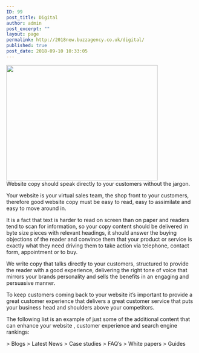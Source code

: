```yaml
---
ID: 99
post_title: Digital
author: admin
post_excerpt: ""
layout: page
permalink: http://2018new.buzzagency.co.uk/digital/
published: true
post_date: 2018-09-10 10:33:05
---
```

<div><img class="attachment-400x400 size-400x400 wp-post-image alignright" src="https://i2.wp.com/goodwrite.ink/wp-content/uploads/2017/01/digital.jpg?fit=400%2C306" sizes="(max-width: 400px) 100vw, 400px" srcset="https://i2.wp.com/goodwrite.ink/wp-content/uploads/2017/01/digital.jpg?w=1340 1340w, https://i2.wp.com/goodwrite.ink/wp-content/uploads/2017/01/digital.jpg?resize=300%2C230 300w, https://i2.wp.com/goodwrite.ink/wp-content/uploads/2017/01/digital.jpg?resize=768%2C588 768w, https://i2.wp.com/goodwrite.ink/wp-content/uploads/2017/01/digital.jpg?resize=1024%2C784 1024w, https://i2.wp.com/goodwrite.ink/wp-content/uploads/2017/01/digital.jpg?w=1280 1280w" alt="" width="400" height="306" data-attachment-id="112" data-permalink="http://goodwrite.ink/services/digital/digital/" data-orig-file="https://i2.wp.com/goodwrite.ink/wp-content/uploads/2017/01/digital.jpg?fit=1340%2C1026" data-orig-size="1340,1026" data-comments-opened="1" data-image-meta="{&quot;aperture&quot;:&quot;0&quot;,&quot;credit&quot;:&quot;&quot;,&quot;camera&quot;:&quot;&quot;,&quot;caption&quot;:&quot;&quot;,&quot;created_timestamp&quot;:&quot;0&quot;,&quot;copyright&quot;:&quot;&quot;,&quot;focal_length&quot;:&quot;0&quot;,&quot;iso&quot;:&quot;0&quot;,&quot;shutter_speed&quot;:&quot;0&quot;,&quot;title&quot;:&quot;&quot;,&quot;orientation&quot;:&quot;0&quot;}" data-image-title="digital" data-image-description="" data-medium-file="https://i2.wp.com/goodwrite.ink/wp-content/uploads/2017/01/digital.jpg?fit=300%2C230" data-large-file="https://i2.wp.com/goodwrite.ink/wp-content/uploads/2017/01/digital.jpg?fit=640%2C490" /></div>
Website copy should speak directly to your customers without the jargon.

Your website is your virtual sales team, the shop front to your customers, therefore good website copy must be easy to read, easy to assimilate and easy to move around in.

It is a fact that text is harder to read on screen than on paper and readers tend to scan for information, so your copy content should be delivered in byte size pieces with relevant headings, it should answer the buying objections of the reader and convince them that your product or service is exactly what they need driving them to take action via telephone, contact form, appointment or to buy.

We write copy that talks directly to your customers, structured to provide the reader with a good experience, delivering the right tone of voice that mirrors your brands personality and sells the benefits in an engaging and persuasive manner.

To keep customers coming back to your website it’s important to provide a great customer experience that delivers a great customer service that puts your business head and shoulders above your competitors.

The following list is an example of just some of the additional content that can enhance your website , customer experience and search engine rankings:

&gt; Blogs
&gt; Latest News
&gt; Case studies
&gt; FAQ’s
&gt; White papers
&gt; Guides